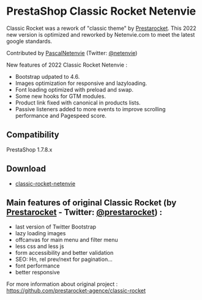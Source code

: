 
# PrestaShop Classic Rocket Netenvie
Classic Rocket was a rework of "classic theme" by [Prestarocket](//www.prestarocket.com/blog/). This 2022 new version is optimized and reworked by Netenvie.com to meet the latest google standards.

Contributed by [PascalNetenvie](//www.netenvie.com/) (Twitter: [@netenvie](https://twitter.com/netenvie))

New features of 2022 Classic Rocket Netenvie :
- Bootstrap udpated to 4.6.
- Images optimization for responsive and lazyloading.
- Font loading optimized with preload and swap.
- Some new hooks for GTM modules.
- Product link fixed with canonical in products lists.
- Passive listeners added to more events to improve scrolling performance and Pagespeed score.

## Compatibility
PrestaShop 1.7.8.x

## Download
- [classic-rocket-netenvie](https://github.com/PascalNetenvie/classic-rocket-netenvie/releases)



## Main features of original Classic Rocket (by [Prestarocket](//www.prestarocket.com/blog/) - Twitter: [@prestarocket](https://twitter.com/prestarocket)) :
- last version of Twitter Bootstrap
- lazy loading images
- offcanvas for main menu and filter menu
- less css and less js
- form accessibility and better validation
- SEO: Hn, rel prev/next for pagination...
- font performance
- better responsive

For more information about original project : https://github.com/prestarocket-agence/classic-rocket
